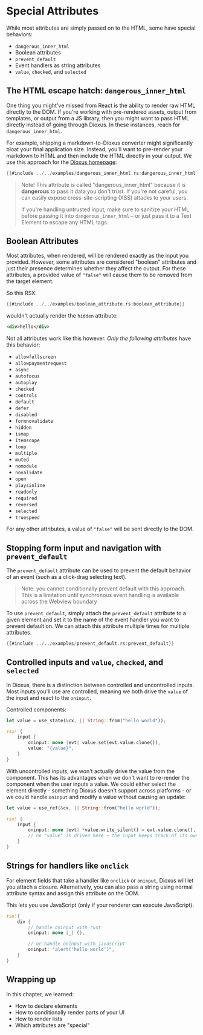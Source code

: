 # Special Attributes

While most attributes are simply passed on to the HTML, some have special behaviors:

- `dangerous_inner_html`
- Boolean attributes
- `prevent_default`
- Event handlers as string attributes
- `value`, `checked`, and `selected`

## The HTML escape hatch: `dangerous_inner_html`

One thing you might've missed from React is the ability to render raw HTML directly to the DOM. If you're working with pre-rendered assets, output from templates, or output from a JS library, then you might want to pass HTML directly instead of going through Dioxus. In these instances, reach for `dangerous_inner_html`.

For example, shipping a markdown-to-Dioxus converter might significantly bloat your final application size. Instead, you'll want to pre-render your markdown to HTML and then include the HTML directly in your output. We use this approach for the [Dioxus homepage](https://dioxuslabs.com):


```rust
{{#include ../../examples/dangerous_inner_html.rs:dangerous_inner_html}}
```

> Note! This attribute is called "dangerous_inner_html" because it is **dangerous** to pass it data you don't trust. If you're not careful, you can easily expose cross-site-scripting (XSS) attacks to your users.
>
> If you're handling untrusted input, make sure to sanitize your HTML before passing it into `dangerous_inner_html` – or just pass it to a Text Element to escape any HTML tags.


## Boolean Attributes

Most attributes, when rendered, will be rendered exactly as the input you provided. However, some attributes are considered "boolean" attributes and just their presence determines whether they affect the output. For these attributes, a provided value of `"false"` will cause them to be removed from the target element.

So this RSX:

```rust
{{#include ../../examples/boolean_attribute.rs:boolean_attribute}}
```
wouldn't actually render the `hidden` attribute:
```html
<div>hello</div>
```

Not all attributes work like this however. *Only the following attributes* have this behavior:

- `allowfullscreen`
- `allowpaymentrequest`
- `async`
- `autofocus`
- `autoplay`
- `checked`
- `controls`
- `default`
- `defer`
- `disabled`
- `formnovalidate`
- `hidden`
- `ismap`
- `itemscope`
- `loop`
- `multiple`
- `muted`
- `nomodule`
- `novalidate`
- `open`
- `playsinline`
- `readonly`
- `required`
- `reversed`
- `selected`
- `truespeed`

For any other attributes, a value of `"false"` will be sent directly to the DOM.

## Stopping form input and navigation with `prevent_default`

The `prevent_default` attribute can be used to prevent the default behavior of an event (such as a click-drag selecting text).

> Note: you cannot conditionally prevent default with this approach. This is a limitation until synchronous event handling is available across the Webview boundary

To use `prevent_default`, simply attach the `prevent_default` attribute to a given element and set it to the name of the event handler you want to prevent default on. We can attach this attribute multiple times for multiple attributes.

```rust
{{#include ../../examples/prevent_default.rs:prevent_default}}
```
<!--
## Passing attributes into children: `..Attributes`

> Note: this is an experimental, unstable feature not available in released versions of Dioxus. Feel free to skip this section.

Just like Dioxus supports spreading component props into components, we also support spreading attributes into elements. This lets you pass any arbitrary attributes through components into elements.


```rust
#[derive(Props)]
pub struct InputProps<'a> {
    pub children: Element<'a>,
    pub attributes: Attribute<'a>
}

pub fn StateInput<'a>(cx: Scope<'a, InputProps<'a>>) -> Element {
    cx.render(rsx! (
        input {
            ..cx.props.attributes,
            &cx.props.children,
        }
    ))
}
``` -->

## Controlled inputs and `value`, `checked`, and `selected`

In Dioxus, there is a distinction between controlled and uncontrolled inputs. Most inputs you'll use are controlled, meaning we both drive the `value` of the input and react to the `oninput`.

Controlled components:
```rust
let value = use_state(&cx, || String::from("hello world"));

rsx! {
    input {
        oninput: move |evt| value.set(evt.value.clone()),
        value: "{value}",
    }
}
```

With uncontrolled inputs, we won't actually drive the value from the component. This has its advantages when we don't want to re-render the component when the user inputs a value. We could either select the element directly - something Dioxus doesn't support across platforms - or we could handle `oninput` and modify a value without causing an update:

```rust
let value = use_ref(&cx, || String::from("hello world"));

rsx! {
    input {
        oninput: move |evt| *value.write_silent() = evt.value.clone(),
        // no "value" is driven here – the input keeps track of its own value, and you can't change it
    }
}
```

## Strings for handlers like `onclick`

For element fields that take a handler like `onclick` or `oninput`, Dioxus will let you attach a closure. Alternatively, you can also pass a string using normal attribute syntax and assign this attribute on the DOM.

This lets you use JavaScript (only if your renderer can execute JavaScript).

```rust
rsx!{
    div {
        // handle oninput with rust
        oninput: move |_| {},

        // or handle oninput with javascript
        oninput: "alert('hello world')",
    }
}

```

## Wrapping up

In this chapter, we learned:
- How to declare elements
- How to conditionally render parts of your UI
- How to render lists
- Which attributes are "special"

<!-- todo
There's more to elements! For further reading, check out:

- [Custom Elements]()
-->
